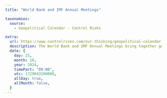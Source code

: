 ```yaml
---
title: "World Bank and IMF Annual Meetings"

taxonomies:
  source:
    - Geopolitical Calendar - Control Risks

extra:
  url: https://www.controlrisks.com/our-thinking/geopolitical-calendar
  description: The World Bank and IMF Annual Meetings bring together government officials, business leaders, civil society representatives and other stakeholders from around the world to address the most pressing global challenges. Location- Global.
  date: {
    day: 25,
    month: 10,
    year: 2024,
    timePart: "09:00",
    utc: 1729843200000,
    allDay: true,
    allMonth: false,
  }
---
```

